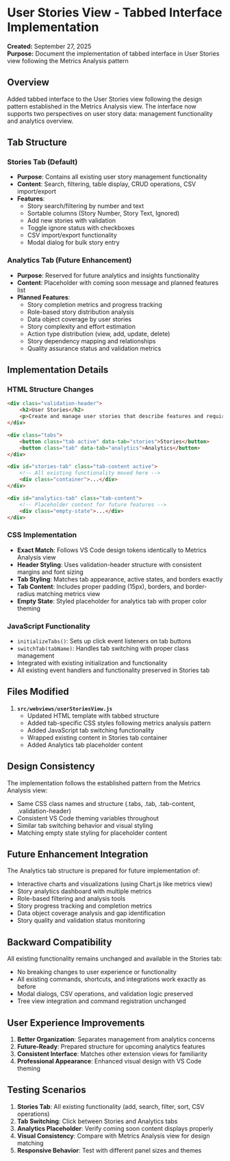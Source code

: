 # User Stories View - Tabbed Interface Implementation

**Created:** September 27, 2025  
**Purpose:** Document the implementation of tabbed interface in User Stories view following the Metrics Analysis pattern

## Overview

Added tabbed interface to the User Stories view following the design pattern established in the Metrics Analysis view. The interface now supports two perspectives on user story data: management functionality and analytics overview.

## Tab Structure

### Stories Tab (Default)
- **Purpose**: Contains all existing user story management functionality
- **Content**: Search, filtering, table display, CRUD operations, CSV import/export
- **Features**: 
  - Story search/filtering by number and text
  - Sortable columns (Story Number, Story Text, Ignored)
  - Add new stories with validation
  - Toggle ignore status with checkboxes
  - CSV import/export functionality
  - Modal dialog for bulk story entry

### Analytics Tab (Future Enhancement)
- **Purpose**: Reserved for future analytics and insights functionality
- **Content**: Placeholder with coming soon message and planned features list
- **Planned Features**:
  - Story completion metrics and progress tracking
  - Role-based story distribution analysis
  - Data object coverage by user stories
  - Story complexity and effort estimation
  - Action type distribution (view, add, update, delete)
  - Story dependency mapping and relationships
  - Quality assurance status and validation metrics

## Implementation Details

### HTML Structure Changes
```html
<div class="validation-header">
    <h2>User Stories</h2>
    <p>Create and manage user stories that describe features and requirements with multiple views</p>
</div>

<div class="tabs">
    <button class="tab active" data-tab="stories">Stories</button>
    <button class="tab" data-tab="analytics">Analytics</button>
</div>

<div id="stories-tab" class="tab-content active">
    <!-- All existing functionality moved here -->
    <div class="container">...</div>
</div>

<div id="analytics-tab" class="tab-content">
    <!-- Placeholder content for future features -->
    <div class="empty-state">...</div>
</div>
```

### CSS Implementation
- **Exact Match**: Follows VS Code design tokens identically to Metrics Analysis view
- **Header Styling**: Uses validation-header structure with consistent margins and font sizing
- **Tab Styling**: Matches tab appearance, active states, and borders exactly
- **Tab Content**: Includes proper padding (15px), borders, and border-radius matching metrics view
- **Empty State**: Styled placeholder for analytics tab with proper color theming

### JavaScript Functionality
- `initializeTabs()`: Sets up click event listeners on tab buttons
- `switchTab(tabName)`: Handles tab switching with proper class management
- Integrated with existing initialization and functionality
- All existing event handlers and functionality preserved in Stories tab

## Files Modified

1. **`src/webviews/userStoriesView.js`**
   - Updated HTML template with tabbed structure
   - Added tab-specific CSS styles following metrics analysis pattern
   - Added JavaScript tab switching functionality
   - Wrapped existing content in Stories tab container
   - Added Analytics tab placeholder content

## Design Consistency

The implementation follows the established pattern from the Metrics Analysis view:
- Same CSS class names and structure (.tabs, .tab, .tab-content, .validation-header)
- Consistent VS Code theming variables throughout
- Similar tab switching behavior and visual styling
- Matching empty state styling for placeholder content

## Future Enhancement Integration

The Analytics tab structure is prepared for future implementation of:
- Interactive charts and visualizations (using Chart.js like metrics view)
- Story analytics dashboard with multiple metrics
- Role-based filtering and analysis tools
- Story progress tracking and completion metrics
- Data object coverage analysis and gap identification
- Story quality and validation status monitoring

## Backward Compatibility

All existing functionality remains unchanged and available in the Stories tab:
- No breaking changes to user experience or functionality
- All existing commands, shortcuts, and integrations work exactly as before
- Modal dialogs, CSV operations, and validation logic preserved
- Tree view integration and command registration unchanged

## User Experience Improvements

1. **Better Organization**: Separates management from analytics concerns
2. **Future-Ready**: Prepared structure for upcoming analytics features
3. **Consistent Interface**: Matches other extension views for familiarity
4. **Professional Appearance**: Enhanced visual design with VS Code theming

## Testing Scenarios

1. **Stories Tab**: All existing functionality (add, search, filter, sort, CSV operations)
2. **Tab Switching**: Click between Stories and Analytics tabs
3. **Analytics Placeholder**: Verify coming soon content displays properly
4. **Visual Consistency**: Compare with Metrics Analysis view for design matching
5. **Responsive Behavior**: Test with different panel sizes and themes